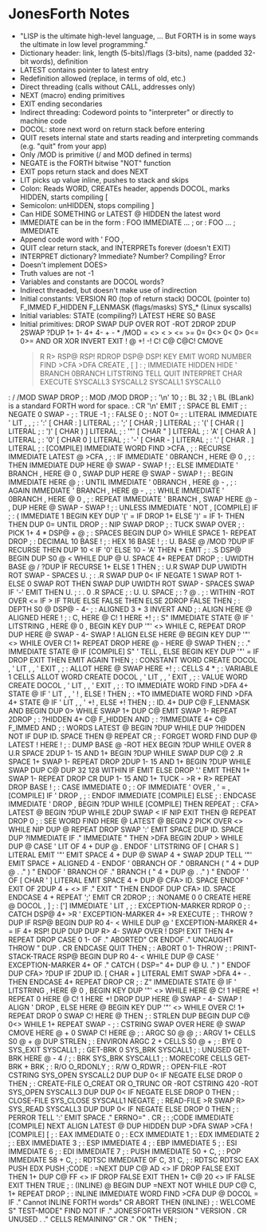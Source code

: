 # JonesForth Notes

- "LISP is the ultimate high-level language, ... But FORTH is in some ways the ultimate in low level programming."
- Dictionary header: link, length (5-bits)/flags (3-bits), name (padded 32-bit words), definition
- LATEST contains pointer to latest entry
- Redefinition allowed (replace, in terms of old, etc.)
- Direct threading (calls without CALL, addresses only)
- NEXT (macro) ending primitives
- EXIT ending secondaries
- Indirect threading: Codeword points to "interpreter" or directly to machine code
- DOCOL: store next word on return stack before entering
- QUIT resets internal state and starts reading and interpreting commands (e.g. "quit" from your app)
- Only /MOD is primitive (/ and MOD defined in terms)
- NEGATE is the FORTH bitwise "NOT" function
- EXIT pops return stack and does NEXT
- LIT picks up value inline, pushes to stack and skips
- Colon: Reads WORD, CREATEs header, appends DOCOL, marks HIDDEN, starts compiling [
- Semicolon: unHIDDEN, stops compiling ]
- Can HIDE SOMETHING or LATEST @ HIDDEN the latest word
- IMMEDIATE can be in the form : FOO IMMEDIATE ... ; or : FOO ... ; IMMEDIATE
- Append code word with ' FOO ,
- QUIT clear return stack, and INTERPRETs forever (doesn't EXIT)
- INTERPRET dictionary? Immediate? Number? Compiling? Error
- Doesn't implement DOES>
- Truth values are not -1
- Variables and constants are DOCOL words?
- Indirect threaded, but doesn't make use of indirection
- Initial constants: VERSION R0 (top of return stack) DOCOL (pointer to) F_IMMED F_HIDDEN F_LENMASK (flags/masks) SYS_* (Linux syscalls)
- Initial variables: STATE (compiling?) LATEST HERE S0 BASE
- Initial primitives:
  DROP SWAP DUP OVER ROT -ROT 2DROP 2DUP 2SWAP ?DUP 1+ 1- 4+ 4- + - *
  /MOD = <> < > <= >= 0= 0<> 0< 0> 0<= 0>= AND OR XOR INVERT
  EXIT ! @ +! -! C! C@ C@C! CMOVE
  >R R> RSP@ RSP! RDROP DSP@ DSP!
  KEY EMIT WORD NUMBER FIND >CFA >DFA
  CREATE , [ ] : ; IMMEDIATE HIDDEN HIDE '
  BRANCH 0BRANCH LITSTRING TELL
  QUIT INTERPRET CHAR EXECUTE SYSCALL3 SYSCALL2 SYSCALL1 SYSCALL0

: / /MOD SWAP DROP ;
: MOD /MOD DROP ;
: '\n' 10 ;
: BL 32 ; \ BL (BLank) is a standard FORTH word for space.
: CR '\n' EMIT ;
: SPACE BL EMIT ;
: NEGATE 0 SWAP - ;
: TRUE -1 ;
: FALSE 0 ;
: NOT 0= ;
: LITERAL IMMEDIATE ' LIT , , ;
: ':' [ CHAR : ] LITERAL ;
: ';' [ CHAR ; ] LITERAL ;
: '(' [ CHAR ( ] LITERAL ;
: ')' [ CHAR ) ] LITERAL ;
: '"' [ CHAR " ] LITERAL ;
: 'A' [ CHAR A ] LITERAL ;
: '0' [ CHAR 0 ] LITERAL ;
: '-' [ CHAR - ] LITERAL ;
: '.' [ CHAR . ] LITERAL ;
: [COMPILE] IMMEDIATE WORD FIND >CFA , ;
: RECURSE IMMEDIATE LATEST @ >CFA , ;
: IF IMMEDIATE ' 0BRANCH , HERE @ 0 , ;
: THEN IMMEDIATE DUP HERE @ SWAP - SWAP ! ;
: ELSE IMMEDIATE ' BRANCH , HERE @ 0 , SWAP DUP HERE @ SWAP - SWAP ! ;
: BEGIN IMMEDIATE HERE @ ;
: UNTIL IMMEDIATE ' 0BRANCH , HERE @ - , ;
: AGAIN IMMEDIATE ' BRANCH , HERE @ - , ;
: WHILE IMMEDIATE ' 0BRANCH , HERE @ 0 , ;
: REPEAT IMMEDIATE ' BRANCH , SWAP HERE @ - , DUP HERE @ SWAP - SWAP ! ;
: UNLESS IMMEDIATE ' NOT , [COMPILE] IF ;
: ( IMMEDIATE 1 BEGIN KEY DUP '(' = IF DROP 1+ ELSE ')' = IF 1- THEN THEN DUP 0= UNTIL DROP ;
: NIP SWAP DROP ;
: TUCK SWAP OVER ;
: PICK 1+ 4 * DSP@ + @ ;
: SPACES BEGIN DUP 0> WHILE SPACE 1- REPEAT DROP ;
: DECIMAL 10 BASE ! ;
: HEX 16 BASE ! ;
: U. BASE @ /MOD ?DUP IF RECURSE THEN DUP 10 < IF '0' ELSE 10 - 'A' THEN + EMIT ;
: .S DSP@ BEGIN DUP S0 @ < WHILE DUP @ U. SPACE 4+ REPEAT DROP ;
: UWIDTH BASE @ / ?DUP IF RECURSE 1+ ELSE 1 THEN ;
: U.R SWAP DUP UWIDTH ROT SWAP - SPACES U. ;
: .R SWAP DUP 0< IF NEGATE 1 SWAP ROT 1- ELSE 0 SWAP ROT THEN SWAP DUP UWIDTH ROT SWAP - SPACES SWAP IF '-' EMIT THEN U. ;
: . 0 .R SPACE ;
: U. U. SPACE ;
: ? @ . ;
: WITHIN -ROT OVER <= IF > IF TRUE ELSE FALSE THEN ELSE 2DROP FALSE THEN ;
: DEPTH S0 @ DSP@ - 4- ;
: ALIGNED 3 + 3 INVERT AND ;
: ALIGN HERE @ ALIGNED HERE ! ;
: C, HERE @ C! 1 HERE +! ;
: S" IMMEDIATE STATE @ IF ' LITSTRING , HERE @ 0 , BEGIN KEY DUP '"' <> WHILE C, REPEAT DROP DUP HERE @ SWAP - 4- SWAP ! ALIGN ELSE HERE @ BEGIN KEY DUP '"' <> WHILE OVER C! 1+ REPEAT DROP HERE @ - HERE @ SWAP THEN ;
: ." IMMEDIATE STATE @ IF [COMPILE] S" ' TELL , ELSE BEGIN KEY DUP '"' = IF DROP EXIT THEN EMIT AGAIN THEN ;
: CONSTANT WORD CREATE DOCOL , ' LIT , , ' EXIT , ;
: ALLOT HERE @ SWAP HERE +! ;
: CELLS 4 * ;
: VARIABLE 1 CELLS ALLOT WORD CREATE DOCOL , ' LIT , , ' EXIT , ;
: VALUE WORD CREATE DOCOL , ' LIT , , ' EXIT , ;
: TO IMMEDIATE WORD FIND >DFA 4+ STATE @ IF ' LIT , , ' ! , ELSE ! THEN ;
: +TO IMMEDIATE WORD FIND >DFA 4+ STATE @ IF ' LIT , , ' +! , ELSE +! THEN ;
: ID. 4+ DUP C@ F_LENMASK AND BEGIN DUP 0> WHILE SWAP 1+ DUP C@ EMIT SWAP 1- REPEAT 2DROP ;
: ?HIDDEN 4+ C@ F_HIDDEN AND ;
: ?IMMEDIATE 4+ C@ F_IMMED AND ;
: WORDS LATEST @ BEGIN ?DUP WHILE DUP ?HIDDEN NOT IF DUP ID. SPACE THEN @ REPEAT CR ;
: FORGET WORD FIND DUP @ LATEST ! HERE ! ;
: DUMP BASE @ -ROT HEX BEGIN ?DUP WHILE OVER 8 U.R SPACE 2DUP 1- 15 AND 1+ BEGIN ?DUP WHILE SWAP DUP C@ 2 .R SPACE 1+ SWAP 1- REPEAT DROP 2DUP 1- 15 AND 1+ BEGIN ?DUP WHILE SWAP DUP C@ DUP 32 128 WITHIN IF EMIT ELSE DROP '.' EMIT THEN 1+ SWAP 1- REPEAT DROP CR DUP 1- 15 AND 1+ TUCK - >R + R> REPEAT DROP BASE ! ;
: CASE IMMEDIATE 0 ;
: OF IMMEDIATE ' OVER , ' = , [COMPILE] IF ' DROP , ;
: ENDOF IMMEDIATE [COMPILE] ELSE ;
: ENDCASE IMMEDIATE ' DROP , BEGIN ?DUP WHILE [COMPILE] THEN REPEAT ;
: CFA> LATEST @ BEGIN ?DUP WHILE 2DUP SWAP < IF NIP EXIT THEN @ REPEAT DROP 0 ;
: SEE WORD FIND HERE @ LATEST @ BEGIN 2 PICK OVER <> WHILE NIP DUP @ REPEAT DROP SWAP ':' EMIT SPACE DUP ID. SPACE DUP ?IMMEDIATE IF ." IMMEDIATE " THEN >DFA BEGIN 2DUP > WHILE DUP @ CASE ' LIT OF 4 + DUP @ . ENDOF ' LITSTRING OF [ CHAR S ] LITERAL EMIT '"' EMIT SPACE 4 + DUP @ SWAP 4 + SWAP 2DUP TELL '"' EMIT SPACE + ALIGNED 4 - ENDOF ' 0BRANCH OF ." 0BRANCH ( " 4 + DUP @ . ." ) " ENDOF ' BRANCH OF ." BRANCH ( " 4 + DUP @ . ." ) " ENDOF ' ' OF [ CHAR ' ] LITERAL EMIT SPACE 4 + DUP @ CFA> ID. SPACE ENDOF ' EXIT OF 2DUP 4 + <> IF ." EXIT " THEN ENDOF DUP CFA> ID. SPACE ENDCASE 4 + REPEAT ';' EMIT CR 2DROP ;
: :NONAME 0 0 CREATE HERE @ DOCOL , ] ;
: ['] IMMEDIATE ' LIT , ;
: EXCEPTION-MARKER RDROP 0 ;
: CATCH DSP@ 4+ >R ' EXCEPTION-MARKER 4+ >R EXECUTE ;
: THROW ?DUP IF RSP@ BEGIN DUP R0 4- < WHILE DUP @ ' EXCEPTION-MARKER 4+ = IF 4+ RSP! DUP DUP DUP R> 4- SWAP OVER ! DSP! EXIT THEN 4+ REPEAT DROP CASE 0 1- OF ." ABORTED" CR ENDOF ." UNCAUGHT THROW " DUP . CR ENDCASE QUIT THEN ;
: ABORT 0 1- THROW ;
: PRINT-STACK-TRACE RSP@ BEGIN DUP R0 4- < WHILE DUP @ CASE ' EXCEPTION-MARKER 4+ OF ." CATCH ( DSP=" 4+ DUP @ U. ." ) " ENDOF DUP CFA> ?DUP IF 2DUP ID. [ CHAR + ] LITERAL EMIT SWAP >DFA 4+ - . THEN ENDCASE 4+ REPEAT DROP CR ;
: Z" IMMEDIATE STATE @ IF ' LITSTRING , HERE @ 0 , BEGIN KEY DUP '"' <> WHILE HERE @ C! 1 HERE +! REPEAT 0 HERE @ C! 1 HERE +! DROP DUP HERE @ SWAP - 4- SWAP ! ALIGN ' DROP , ELSE HERE @ BEGIN KEY DUP '"' <> WHILE OVER C! 1+ REPEAT DROP 0 SWAP C! HERE @ THEN ;
: STRLEN DUP BEGIN DUP C@ 0<> WHILE 1+ REPEAT SWAP - ;
: CSTRING SWAP OVER HERE @ SWAP CMOVE HERE @ + 0 SWAP C! HERE @ ;
: ARGC S0 @ @ ;
: ARGV 1+ CELLS S0 @ + @ DUP STRLEN	;
: ENVIRON ARGC 2 + CELLS S0 @ + ;
: BYE 0 SYS_EXIT SYSCALL1 ;
: GET-BRK 0 SYS_BRK SYSCALL1 ;
: UNUSED GET-BRK HERE @ - 4 / ;
: BRK SYS_BRK SYSCALL1 ;
: MORECORE CELLS GET-BRK + BRK ;
: R/O O_RDONLY ;
: R/W O_RDWR ;
: OPEN-FILE	-ROT CSTRING SYS_OPEN SYSCALL2 DUP DUP 0< IF NEGATE ELSE DROP 0 THEN ;
: CREATE-FILE O_CREAT OR O_TRUNC OR -ROT CSTRING 420 -ROT SYS_OPEN SYSCALL3 DUP DUP 0< IF NEGATE ELSE DROP 0 THEN ;
: CLOSE-FILE SYS_CLOSE SYSCALL1 NEGATE ;
: READ-FILE >R SWAP R> SYS_READ SYSCALL3 DUP DUP 0< IF NEGATE ELSE DROP 0 THEN ;
: PERROR TELL ':' EMIT SPACE ." ERRNO=" . CR ;
: ;CODE IMMEDIATE [COMPILE] NEXT ALIGN LATEST @ DUP HIDDEN DUP >DFA SWAP >CFA ! [COMPILE] [ ;
: EAX IMMEDIATE 0 ;
: ECX IMMEDIATE 1 ;
: EDX IMMEDIATE 2 ;
: EBX IMMEDIATE 3 ;
: ESP IMMEDIATE 4 ;
: EBP IMMEDIATE 5 ;
: ESI IMMEDIATE 6 ;
: EDI IMMEDIATE 7 ;
: PUSH IMMEDIATE 50 + C, ;
: POP IMMEDIATE 58 + C, ;
: RDTSC IMMEDIATE 0F C, 31 C, ;
: RDTSC RDTSC EAX PUSH EDX PUSH ;CODE
: =NEXT DUP C@ AD <> IF DROP FALSE EXIT THEN 1+ DUP C@ FF <> IF DROP FALSE EXIT THEN 1+ C@ 20 <> IF FALSE EXIT THEN TRUE ;
: (INLINE) @ BEGIN DUP =NEXT NOT WHILE DUP C@ C, 1+ REPEAT DROP ;
: INLINE IMMEDIATE WORD FIND >CFA DUP @ DOCOL = IF ." Cannot INLINE FORTH words" CR ABORT THEN (INLINE) ;
: WELCOME S" TEST-MODE" FIND NOT IF ." JONESFORTH VERSION " VERSION . CR UNUSED . ." CELLS REMAINING" CR ." OK " THEN ;
